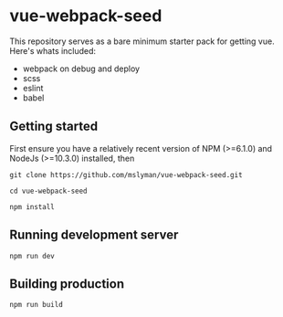 # vue-webpack-seed
This repository serves as a bare minimum starter pack for getting vue. Here's whats included:
* webpack on debug and deploy
* scss
* eslint
* babel

## Getting started
First ensure you have a relatively recent version of NPM (>=6.1.0) and NodeJs (>=10.3.0) installed, then
```
git clone https://github.com/mslyman/vue-webpack-seed.git

cd vue-webpack-seed

npm install
```

## Running development server
```
npm run dev
```

## Building production
```
npm run build
```
